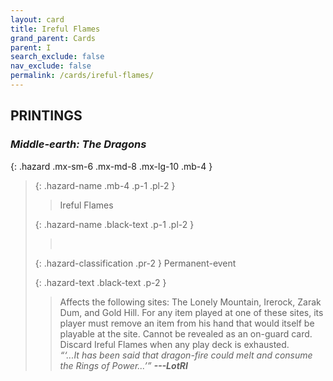 ```yaml
---
layout: card
title: Ireful Flames
grand_parent: Cards
parent: I
search_exclude: false
nav_exclude: false
permalink: /cards/ireful-flames/
---
```


## PRINTINGS


### _Middle-earth: The Dragons_

{: .hazard .mx-sm-6 .mx-md-8 .mx-lg-10 .mb-4 }
> {: .hazard-name .mb-4 .p-1 .pl-2 }
> > <div class="hazard-mp"></div>
> > <div class="card-name">Ireful Flames</div>
>
> {: .hazard-name .black-text .p-1 .pl-2 }
> > &nbsp;
>
> {: .hazard-classification .pr-2 }
> Permanent-event
>
> {: .hazard-text .black-text .p-2 }
> > Affects the following sites: The Lonely Mountain, Irerock, Zarak Dum, and Gold Hill. For any item played at one of these sites, its player must remove an item from his hand that would itself be playable at the site. Cannot be revealed as an on-guard card. Discard Ireful Flames when any play deck is exhausted. <br>_“‘...It has been said that dragon-fire could melt and consume the Rings of Power...’”_ ***---&#65279;LotRI*** 
>
